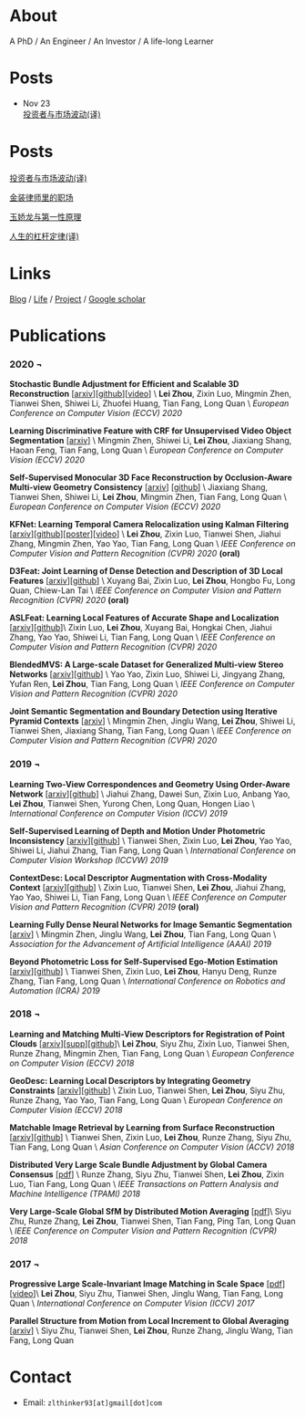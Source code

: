 # About

A PhD / An Engineer / An Investor / A life-long Learner


# Posts

<!-- <section> -->

<ul>
    <li>
        <div class="post-date">
            <span>Nov 23</span>
        </div>
        <div align="left">
            <a href="https://zlthinker.github.io/%E6%8A%95%E8%B5%84%E8%80%85%E4%B8%8E%E5%B8%82%E5%9C%BA%E6%B3%A2%E5%8A%A8">投资者与市场波动(译)</a>
        </div>
    </li>
</ul>

<!-- </section> -->


# Posts

<!-- <img align="left" width="100" src="/images/wakesurf.jpeg"> -->

[投资者与市场波动(译)](https://zlthinker.github.io/%E6%8A%95%E8%B5%84%E8%80%85%E4%B8%8E%E5%B8%82%E5%9C%BA%E6%B3%A2%E5%8A%A8)

[金装律师里的职场](https://zlthinker.github.io/%E9%87%91%E8%A3%85%E5%BE%8B%E5%B8%88%E9%87%8C%E7%9A%84%E8%81%8C%E5%9C%BA)

[玉娇龙与第一性原理](https://zlthinker.github.io/%E7%8E%89%E5%A8%87%E9%BE%99%E4%B8%8E%E7%AC%AC%E4%B8%80%E6%80%A7%E5%8E%9F%E7%90%86)

[人生的杠杆定律(译)](https://zlthinker.github.io/%E4%BA%BA%E7%94%9F%E7%9A%84%E6%9D%A0%E6%9D%86%E5%AE%9A%E5%BE%8B)


# Links

[Blog](blog) / [Life](life) / [Project](project) / [Google scholar](https://scholar.google.com.hk/citations?user=4szsHuQAAAAJ&hl=en)

# Publications

<h3>2020 &#172;</h3>

**Stochastic Bundle Adjustment for Efficient and Scalable 3D Reconstruction**
[[arxiv](https://arxiv.org/abs/2008.00446)][[github](https://github.com/zlthinker/STBA)][[video](https://youtu.be/eHhARE25xx4)] \\
**Lei Zhou**, Zixin Luo, Mingmin Zhen, Tianwei Shen, Shiwei Li, Zhuofei Huang, Tian Fang, Long Quan \\
_European Conference on Computer Vision (ECCV) 2020_

**Learning Discriminative Feature with CRF for Unsupervised Video Object Segmentation** [[arxiv](https://arxiv.org/abs/2008.01270)] \\
Mingmin Zhen, Shiwei Li, **Lei Zhou**, Jiaxiang Shang, Haoan Feng, Tian Fang, Long Quan \\
_European Conference on Computer Vision (ECCV) 2020_

**Self-Supervised Monocular 3D Face Reconstruction by Occlusion-Aware Multi-view Geometry Consistency**
[[arxiv](https://arxiv.org/abs/2007.12494)]
[[github](https://github.com/jiaxiangshang/MGCNet)] \\
Jiaxiang Shang, Tianwei Shen, Shiwei Li, **Lei Zhou**, Mingmin Zhen, Tian Fang, Long Quan \\
_European Conference on Computer Vision (ECCV) 2020_

**KFNet: Learning Temporal Camera Relocalization using Kalman Filtering** [[arxiv](https://arxiv.org/abs/2003.10629)][[github](https://github.com/zlthinker/KFNet)][[poster](./files/KFNet_poster.pdf)][[video](https://youtu.be/3T55iY-EuHw)] \\
**Lei Zhou**, Zixin Luo, Tianwei Shen, Jiahui Zhang, Mingmin Zhen, Yao Yao, Tian Fang, Long Quan \\
_IEEE Conference on Computer Vision and Pattern Recognition (CVPR) 2020_ **(oral)**

**D3Feat: Joint Learning of Dense Detection and Description of 3D Local Features** [[arxiv](https://arxiv.org/pdf/2003.03164.pdf)][[github](https://github.com/XuyangBai/D3Feat)] \\
Xuyang Bai, Zixin Luo, **Lei Zhou**, Hongbo Fu, Long Quan, Chiew-Lan Tai \\
_IEEE Conference on Computer Vision and Pattern Recognition (CVPR) 2020_ **(oral)**

**ASLFeat: Learning Local Features of Accurate Shape and Localization** [[arxiv](https://arxiv.org/abs/2003.10071)][[github](https://github.com/lzx551402/aslfeat)]\\
Zixin Luo, **Lei Zhou**, Xuyang Bai, Hongkai Chen, Jiahui Zhang, Yao Yao, Shiwei Li, Tian Fang, Long Quan \\
_IEEE Conference on Computer Vision and Pattern Recognition (CVPR) 2020_

**BlendedMVS: A Large-scale Dataset for Generalized Multi-view Stereo Networks** [[arxiv](https://arxiv.org/pdf/1911.10127.pdf)][[github](https://github.com/YoYo000/BlendedMVS)] \\
Yao Yao, Zixin Luo, Shiwei Li, Jingyang Zhang, Yufan Ren, **Lei Zhou**, Tian Fang, Long Quan \\
_IEEE Conference on Computer Vision and Pattern Recognition (CVPR) 2020_

**Joint Semantic Segmentation and Boundary Detection using Iterative Pyramid Contexts** [[arxiv](https://arxiv.org/pdf/2004.07684.pdf)] \\
Mingmin Zhen, Jinglu Wang, **Lei Zhou**, Shiwei Li, Tianwei Shen, Jiaxiang Shang, Tian Fang, Long Quan \\
_IEEE Conference on Computer Vision and Pattern Recognition (CVPR) 2020_

<h3>2019 &#172;</h3>

**Learning Two-View Correspondences and Geometry Using Order-Aware Network** [[arxiv](https://arxiv.org/pdf/1908.04964.pdf)][[github](https://github.com/zjhthu/OANet)] \\
Jiahui Zhang, Dawei Sun, Zixin Luo, Anbang Yao, **Lei Zhou**, Tianwei Shen, Yurong Chen, Long Quan, Hongen Liao \\
_International Conference on Computer Vision (ICCV) 2019_

**Self-Supervised Learning of Depth and Motion Under Photometric Inconsistency** [[arxiv](https://arxiv.org/pdf/1909.09115.pdf)][[github](https://github.com/hlzz/DeepMatchVO)] \\
Tianwei Shen, Zixin Luo, **Lei Zhou**, Yao Yao, Shiwei Li, Jiahui Zhang, Tian Fang, Long Quan \\
_International Conference on Computer Vision Workshop (ICCVW) 2019_

**ContextDesc: Local Descriptor Augmentation with Cross-Modality Context** [[arxiv](https://arxiv.org/pdf/1904.04084.pdf)][[github](https://github.com/lzx551402/contextdesc)] \\
Zixin Luo, Tianwei Shen, **Lei Zhou**, Jiahui Zhang, Yao Yao, Shiwei Li, Tian Fang, Long Quan \\
_IEEE Conference on Computer Vision and Pattern Recognition (CVPR) 2019_ **(oral)**

**Learning Fully Dense Neural Networks for Image Semantic Segmentation** [[arxiv](https://arxiv.org/pdf/1905.08929.pdf)] \\
Mingmin Zhen, Jinglu Wang, **Lei Zhou**, Tian Fang, Long Quan \\
_Association for the Advancement of Artificial Intelligence (AAAI) 2019_

**Beyond Photometric Loss for Self-Supervised Ego-Motion Estimation** [[arxiv](https://arxiv.org/pdf/1902.09103.pdf)][[github](https://github.com/hlzz/DeepMatchVO)] \\
Tianwei Shen, Zixin Luo, **Lei Zhou**, Hanyu Deng, Runze Zhang, Tian Fang, Long Quan \\
_International Conference on Robotics and Automation (ICRA) 2019_

<h3>2018 &#172;</h3>

**Learning and Matching Multi-View Descriptors for Registration of Point Clouds** [[arxiv](https://arxiv.org/abs/1807.05653)][[supp](./files/eccv2018_supp.pdf)][[github](https://github.com/zlthinker/RMBP)]\\
**Lei Zhou**, Siyu Zhu, Zixin Luo, Tianwei Shen, Runze Zhang, Mingmin Zhen, Tian Fang, Long Quan \\
_European Conference on Computer Vision (ECCV) 2018_

**GeoDesc: Learning Local Descriptors by Integrating Geometry Constraints** [[arxiv](https://arxiv.org/abs/1807.06294)][[github](https://github.com/lzx551402/geodesc)] \\
Zixin Luo, Tianwei Shen, **Lei Zhou**, Siyu Zhu, Runze Zhang, Yao Yao, Tian Fang, Long Quan \\
_European Conference on Computer Vision (ECCV) 2018_

**Matchable Image Retrieval by Learning from Surface Reconstruction** [[arxiv](https://arxiv.org/pdf/1811.10343.pdf)][[github](https://github.com/hlzz/mirror)] \\
Tianwei Shen, Zixin Luo, **Lei Zhou**, Runze Zhang, Siyu Zhu, Tian Fang, Long Quan \\
_Asian Conference on Computer Vision (ACCV) 2018_

**Distributed Very Large Scale Bundle Adjustment by Global Camera Consensus** [[pdf](./files/distributed_bundle.pdf)] \\
Runze Zhang, Siyu Zhu, Tianwei Shen, **Lei Zhou**, Zixin Luo, Tian Fang, Long Quan  \\
_IEEE Transactions on Pattern Analysis and Machine Intelligence (TPAMI) 2018_

**Very Large-Scale Global SfM by Distributed Motion Averaging** [[pdf](http://openaccess.thecvf.com/content_cvpr_2018/papers/Zhu_Very_Large-Scale_Global_CVPR_2018_paper.pdf)]\\
Siyu Zhu, Runze Zhang, **Lei Zhou**, Tianwei Shen, Tian Fang, Ping Tan, Long Quan \\
_IEEE Conference on Computer Vision and Pattern Recognition (CVPR) 2018_

<h3>2017 &#172;</h3>

**Progressive Large Scale-Invariant Image Matching in Scale Space** [[pdf](./files/iccv2017.pdf)][[video](https://youtu.be/GXFufpVK-gI)]\\
**Lei Zhou**, Siyu Zhu, Tianwei Shen, Jinglu Wang, Tian Fang, Long Quan \\
_International Conference on Computer Vision (ICCV) 2017_

**Parallel Structure from Motion from Local Increment to Global Averaging** [[arxiv](./files/parallel_sfm.pdf)] \\
Siyu Zhu, Tianwei Shen, **Lei Zhou**, Runze Zhang, Jinglu Wang, Tian Fang, Long Quan


# Contact
* Email: `zlthinker93[at]gmail[dot]com`
